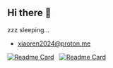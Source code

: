 ## Hi there 👋
zzz sleeping...
- xiaoren2024@proton.me

[![Readme Card](https://github-readme-stats.vercel.app/api/pin/?username=xiaoren2024&repo=sing-box&theme=ambient_gradient)](https://github.com/xiaoren2024/sing-box)&nbsp;&nbsp;
[![Readme Card](https://github-readme-stats.vercel.app/api/pin/?username=xiaoren2024&repo=v2rayNG&theme=ambient_gradient)](https://github.com/xiaoren2024/v2rayNG)&nbsp;&nbsp;
<!--
**xiaoren2024/xiaoren2024** is a ✨ _special_ ✨ repository because its `README.md` (this file) appears on your GitHub profile.

Here are some ideas to get you started:

- 🔭 I’m currently working on ...
- 🌱 I’m currently learning ...
- 👯 I’m looking to collaborate on ...
- 🤔 I’m looking for help with ...
- 💬 Ask me about ...
- 📫 How to reach me: ...
- 😄 Pronouns: ...
- ⚡ Fun fact: ...
-->
